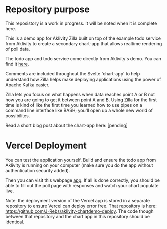 # Repository purpose

This reposistory is a work in progress. It will be noted when it is complete here. 

This is a demo app for Aklivity Zilla built on top of the example todo service from Aklivity to create a secondary chart-app that allows realtime rendering of poll data.

The todo app and todo service come directly from Aklivity's demo. You can find it [here](https://docs.aklivity.io/zilla/get-started/build-todo-app).

Comments are included throughout the Svelte 'chart-app' to help understand how Zilla helps make deploying applications using the power of Apache Kafka easier. 

Zilla lets you focus on what happens when data reaches point A or B not how you are going to get it between point A and B. Using Zilla for the first time is 
kind of like the first time you learned how to use pipes on a command line interface like BASH; you'll open up a whole new world of possibilites. 

Read a short blog post about the chart-app here: [pending] 

# Vercel Deployment

You can test the application yourself. Build and ensure the todo app from Aklivity is running on your computer (make sure you do the app without authentication security added). 

Then you can visit this webpage [app](https://aklivity-chartdemo-deploy.vercel.app/). If all is done correctly, you should be able to fill out the poll page with responses and watch your chart populate live. 

Note: the deployment version of the Vercel app is stored in a separate repository to ensure Vercel can deploy error free. That repository is here: https://github.com/J-Rebs/aklivity-chartdemo-deploy. The code though between that repository and the chart app in this repository should be identical. 

